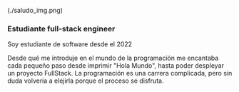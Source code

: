 (./saludo_img.png)
### Estudiante full-stack engineer

Soy estudiante de software desde el 2022

Desde qué me introduje en el mundo de la programación me encantaba cada pequeño paso desde imprimir "Hola Mundo", hasta poder despleyar un proyecto FullStack. La programación es una carrera complicada, pero sin duda volveria a elejirla porque el proceso se disfruta.



<!--
**SergioPower/SergioPower** is a ✨ _special_ ✨ repository because its `README.md` (this file) appears on your GitHub profile.

Here are some ideas to get you started:

- 🔭 I’m currently working on ...
- 🌱 I’m currently learning ...
- 👯 I’m looking to collaborate on ...
- 🤔 I’m looking for help with ...
- 💬 Ask me about ...
- 📫 How to reach me: ...
- 😄 Pronouns: ...
- ⚡ Fun fact: ...
-->
